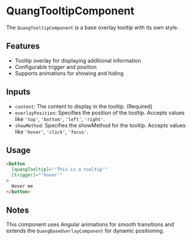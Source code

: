 # QuangTooltipComponent

The `QuangTooltipComponent` is a base overlay tooltip with its own style.

## Features

- Tooltip overlay for displaying additional information
- Configurable trigger and position
- Supports animations for showing and hiding

## Inputs

- `content`: The content to display in the tooltip. (Required)
- `overlayPosition`: Specifies the position of the tooltip. Accepts values like `'top'`, `'bottom'`, `'left'`, `'right'`.
- `showMethod`: Specifies the showMethod for the tooltip. Accepts values like `'hover'`, `'click'`, `'focus'`.

## Usage

```html
<button
  [quangTooltip]="'This is a tooltip'"
  [trigger]="'hover'"
>
  Hover me
</button>
```

## Notes

This component uses Angular animations for smooth transitions and extends the `QuangBaseOverlayComponent` for dynamic positioning.

